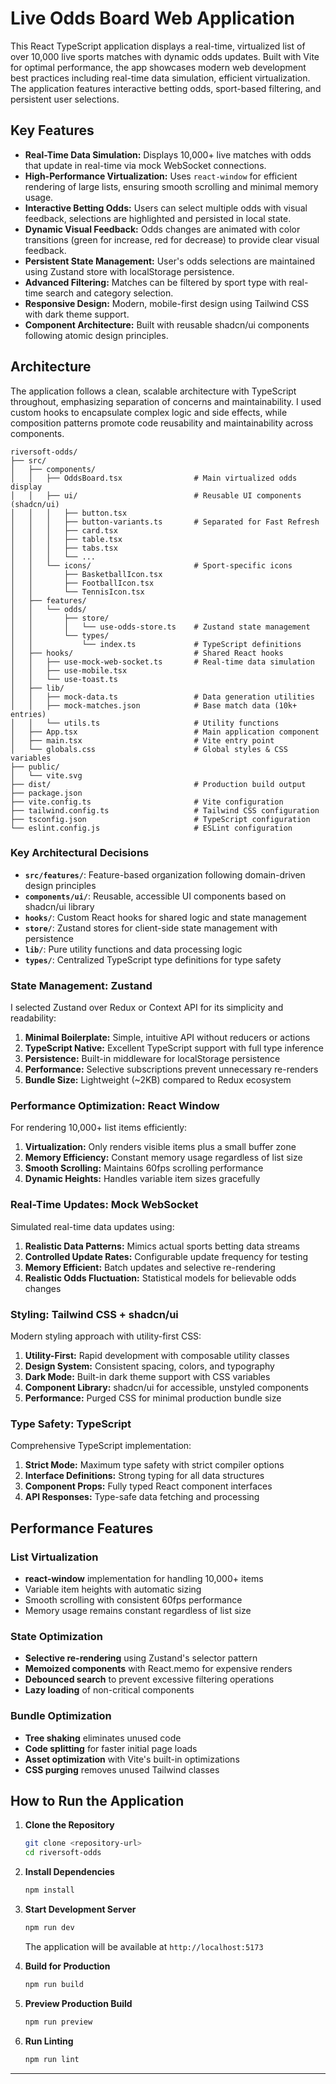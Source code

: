 # Live Odds Board Web Application

This React TypeScript application displays a real-time, virtualized list of over 10,000 live sports matches with dynamic odds updates. Built with Vite for optimal performance, the app showcases modern web development best practices including real-time data simulation, efficient virtualization. The application features interactive betting odds, sport-based filtering, and persistent user selections.



## Key Features

- **Real-Time Data Simulation:** Displays 10,000+ live matches with odds that update in real-time via mock WebSocket connections.
- **High-Performance Virtualization:** Uses `react-window` for efficient rendering of large lists, ensuring smooth scrolling and minimal memory usage.
- **Interactive Betting Odds:** Users can select multiple odds with visual feedback, selections are highlighted and persisted in local state.
- **Dynamic Visual Feedback:** Odds changes are animated with color transitions (green for increase, red for decrease) to provide clear visual feedback.
- **Persistent State Management:** User's odds selections are maintained using Zustand store with localStorage persistence.
- **Advanced Filtering:** Matches can be filtered by sport type with real-time search and category selection.
- **Responsive Design:** Modern, mobile-first design using Tailwind CSS with dark theme support.
- **Component Architecture:** Built with reusable shadcn/ui components following atomic design principles.

## Architecture

The application follows a clean, scalable architecture with TypeScript throughout, emphasizing separation of concerns and maintainability. I used custom hooks to encapsulate complex logic and side effects, while composition patterns promote code reusability and maintainability across components.

```
riversoft-odds/
├── src/
│   ├── components/
│   │   ├── OddsBoard.tsx                # Main virtualized odds display
│   │   ├── ui/                          # Reusable UI components (shadcn/ui)
│   │   │   ├── button.tsx
│   │   │   ├── button-variants.ts       # Separated for Fast Refresh
│   │   │   ├── card.tsx
│   │   │   ├── table.tsx
│   │   │   ├── tabs.tsx
│   │   │   └── ...
│   │   └── icons/                       # Sport-specific icons
│   │       ├── BasketballIcon.tsx
│   │       ├── FootballIcon.tsx
│   │       └── TennisIcon.tsx
│   ├── features/
│   │   └── odds/
│   │       ├── store/
│   │       │   └── use-odds-store.ts    # Zustand state management
│   │       └── types/
│   │           └── index.ts             # TypeScript definitions
│   ├── hooks/                           # Shared React hooks
│   │   ├── use-mock-web-socket.ts       # Real-time data simulation
│   │   ├── use-mobile.tsx
│   │   └── use-toast.ts
│   ├── lib/
│   │   ├── mock-data.ts                 # Data generation utilities
│   │   ├── mock-matches.json            # Base match data (10k+ entries)
│   │   └── utils.ts                     # Utility functions
│   ├── App.tsx                          # Main application component
│   ├── main.tsx                         # Vite entry point
│   └── globals.css                      # Global styles & CSS variables
├── public/
│   └── vite.svg
├── dist/                                # Production build output
├── package.json
├── vite.config.ts                       # Vite configuration
├── tailwind.config.ts                   # Tailwind CSS configuration
├── tsconfig.json                        # TypeScript configuration
└── eslint.config.js                     # ESLint configuration
```

### Key Architectural Decisions

- **`src/features/`**: Feature-based organization following domain-driven design principles
- **`components/ui/`**: Reusable, accessible UI components based on shadcn/ui library
- **`hooks/`**: Custom React hooks for shared logic and state management
- **`store/`**: Zustand stores for client-side state management with persistence
- **`lib/`**: Pure utility functions and data processing logic
- **`types/`**: Centralized TypeScript type definitions for type safety


### State Management: Zustand

I selected Zustand over Redux or Context API for its simplicity and readability:

1. **Minimal Boilerplate:** Simple, intuitive API without reducers or actions
2. **TypeScript Native:** Excellent TypeScript support with full type inference
3. **Persistence:** Built-in middleware for localStorage persistence
4. **Performance:** Selective subscriptions prevent unnecessary re-renders
5. **Bundle Size:** Lightweight (~2KB) compared to Redux ecosystem

### Performance Optimization: React Window

For rendering 10,000+ list items efficiently:

1. **Virtualization:** Only renders visible items plus a small buffer zone
2. **Memory Efficiency:** Constant memory usage regardless of list size
3. **Smooth Scrolling:** Maintains 60fps scrolling performance
4. **Dynamic Heights:** Handles variable item sizes gracefully

### Real-Time Updates: Mock WebSocket

Simulated real-time data updates using:

1. **Realistic Data Patterns:** Mimics actual sports betting data streams
2. **Controlled Update Rates:** Configurable update frequency for testing
3. **Memory Efficient:** Batch updates and selective re-rendering
4. **Realistic Odds Fluctuation:** Statistical models for believable odds changes

### Styling: Tailwind CSS + shadcn/ui

Modern styling approach with utility-first CSS:

1. **Utility-First:** Rapid development with composable utility classes
2. **Design System:** Consistent spacing, colors, and typography
3. **Dark Mode:** Built-in dark theme support with CSS variables
4. **Component Library:** shadcn/ui for accessible, unstyled components
5. **Performance:** Purged CSS for minimal production bundle size

### Type Safety: TypeScript

Comprehensive TypeScript implementation:

1. **Strict Mode:** Maximum type safety with strict compiler options
2. **Interface Definitions:** Strong typing for all data structures
3. **Component Props:** Fully typed React component interfaces
4. **API Responses:** Type-safe data fetching and processing

## Performance Features

### List Virtualization
- **react-window** implementation for handling 10,000+ items
- Variable item heights with automatic sizing
- Smooth scrolling with consistent 60fps performance
- Memory usage remains constant regardless of list size

### State Optimization
- **Selective re-rendering** using Zustand's selector pattern
- **Memoized components** with React.memo for expensive renders
- **Debounced search** to prevent excessive filtering operations
- **Lazy loading** of non-critical components

### Bundle Optimization
- **Tree shaking** eliminates unused code
- **Code splitting** for faster initial page loads
- **Asset optimization** with Vite's built-in optimizations
- **CSS purging** removes unused Tailwind classes

## How to Run the Application

1. **Clone the Repository**
   ```bash
   git clone <repository-url>
   cd riversoft-odds
   ```

2. **Install Dependencies**
   ```bash
   npm install
   ```

3. **Start Development Server**
   ```bash
   npm run dev
   ```
   The application will be available at `http://localhost:5173`

4. **Build for Production**
   ```bash
   npm run build
   ```

5. **Preview Production Build**
   ```bash
   npm run preview
   ```

6. **Run Linting**
   ```bash
   npm run lint
   ```


---


